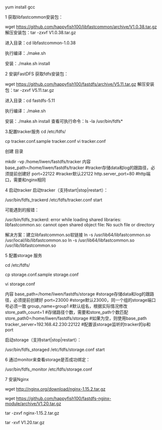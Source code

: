 
yum install gcc

1   获取libfastcommon安装包：

wget https://github.com/happyfish100/libfastcommon/archive/V1.0.38.tar.gz
解压安装包：tar -zxvf V1.0.38.tar.gz

进入目录：cd libfastcommon-1.0.38

执行编译：./make.sh

安装：./make.sh install


2  安装FastDFS
获取fdfs安装包：

wget https://github.com/happyfish100/fastdfs/archive/V5.11.tar.gz
解压安装包：tar -zxvf V5.11.tar.gz

进入目录：cd fastdfs-5.11

执行编译：./make.sh

安装：./make.sh install
查看可执行命令：ls -la /usr/bin/fdfs*


3.配置tracker服务
 cd /etc/fdfs/

cp tracker.conf.sample tracker.conf
vi tracker.conf

创建  目录

mkdir -vp /home/liwen/fastdfs/tracker
    内容 
      base_path=/home/liwen/fastdfs/tracker  #tracker存储data和log的跟路径，必须提前创建好
port=22122 #tracker默认22122
http.server_port=80 #http端口，需要和nginx相同

4 启动tracker
启动tracker（支持start|stop|restart）：

/usr/bin/fdfs_trackerd /etc/fdfs/tracker.conf start

可能遇到的报错：

/usr/bin/fdfs_trackerd: error while loading shared libraries: libfastcommon.so: cannot open shared object file: No such file or directory

解决方案：建立libfastcommon.so软链接
ln -s /usr/lib64/libfastcommon.so /usr/local/lib/libfastcommon.so
ln -s /usr/lib64/libfastcommon.so /usr/lib/libfastcommon.so


5   配置storage 服务

cd /etc/fdfs/

cp storage.conf.sample storage.conf

vi storage.conf

内容
base_path=/home/liwen/fastdfs/storage   #storage存储data和log的跟路径，必须提前创建好
port=23000  #storge默认23000，同一个组的storage端口号必须一致
group_name=group1  #默认组名，根据实际情况修改
store_path_count=1  #存储路径个数，需要和store_path个数匹配
store_path0=/home/liwen/fastdfs/storage  #如果为空，则使用base_path
tracker_server=192.168.42.230:22122 #配置该storage监听的tracker的ip和port

启动storage（支持start|stop|restart）：

/usr/bin/fdfs_storaged /etc/fdfs/storage.conf start

6  通过monitor来查看storage是否成功绑定：

/usr/bin/fdfs_monitor /etc/fdfs/storage.conf




7  安装Nginx

wget http://nginx.org/download/nginx-1.15.2.tar.gz


wget https://github.com/happyfish100/fastdfs-nginx-module/archive/V1.20.tar.gz

tar -zxvf nginx-1.15.2.tar.gz

tar -xvf V1.20.tar.gz



















